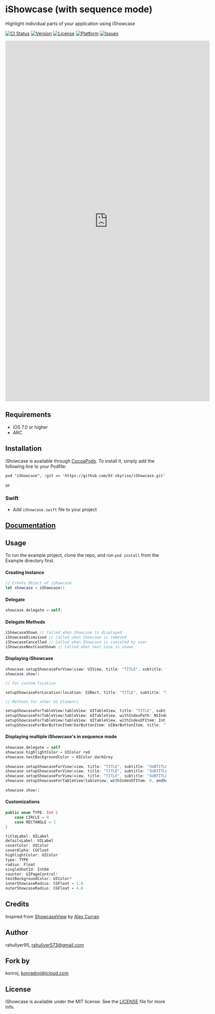 # iShowcase (with sequence mode)

Highlight individual parts of your application using iShowcase

[![CI Status](http://img.shields.io/travis/rahuliyer95/iShowcase.svg?style=flat)](https://travis-ci.org/rahuliyer95/iShowcase)
[![Version](https://img.shields.io/cocoapods/v/iShowcase.svg?style=flat)](http://cocoadocs.org/docsets/iShowcase)
[![License](https://img.shields.io/cocoapods/l/iShowcase.svg?style=flat)](http://cocoadocs.org/docsets/iShowcase)
[![Platform](https://img.shields.io/cocoapods/p/iShowcase.svg?style=flat)](http://cocoadocs.org/docsets/iShowcase)
[![Issues](https://img.shields.io/github/issues/rahuliyer95/iShowcase.svg?style=flat)](http://www.github.com/rahuliyer95/iShowcase/issues?state=open)

<iframe src='https://gfycat.com/ifr/SkinnyGrimGermanpinscher' frameborder='0' scrolling='no' width='640' height='1130' allowfullscreen></iframe>

## Requirements
* iOS 7.0 or higher
* ARC

## Installation

iShowcase is available through [CocoaPods](http://cocoapods.org). To install
it, simply add the following line to your Podfile:

    pod "iShowcase", :git => 'https://github.com/bt-skyrise/iShowcase.git'

or

### Swift
  * Add `iShowcase.swift` file to your project

## [Documentation](http://rahuliyer95.github.io/iShowcase/)

## Usage

To run the example project, clone the repo, and run `pod install` from the Example directory first.

#### Creating Instance

``` swift
// Create Object of iShowcase
let showcase = iShowcase()
```

#### Delegate

``` swift
showcase.delegate = self;
```

#### Delegate Methods

``` objective-c
iShowcaseShown // Called when Showcase is displayed
iShowcaseDismissed // Called when Showcase is removed
iShowcaseCancelled // Called when Showcase is canceled by user
iShowcaseNextCaseShown // Called when next case is shown
```

#### Displaying iShowcase

``` swift
showcase.setupShowcaseForView(view: UIView, title: "TITLE", subtitle: "SUBTITLE")
showcase.show()

// For custom location

setupShowcaseForLocation(location: CGRect, title: "TITLE", subtitle: "SUBTITLE")

// Methods for other UI Elements

setupShowcaseForTableView(tableView: UITableView, title: "TITLE", subtitle: "SUBTITLE")
setupShowcaseForTableView(tableView: UITableView, withIndexPath: NSIndexPath, title: "TITLE", subtitle: "SUBTITLE")
setupShowcaseForTableView(tableView: UITableView, withIndexOfItem: Int, andSectionOfItem: Int, title: "TITLE", subtitle: "SUBTITLE")
setupShowcaseForBarButtonItem(barButtonItem: UIBarButtonItem, title: "TITLE", subtitle: "SUBTITLE")
```

#### Displaying multiple iShowcase's in sequence mode

``` swift
showcase.delegate = self
showcase.highlightColor = UIColor.red
showcase.textBackgroundColor = UIColor.darkGrey
            
showcase.setupShowcaseForView(view, title: "TITLE", subtitle: "SUBTITLE")
showcase.setupShowcaseForView(view, title: "TITLE", subtitle: "SUBTITLE")
showcase.setupShowcaseForView(view, title: "TITLE", subtitle: "SUBTITLE")
showcase.setupShowcaseForTableView(tableView, withIndexOfItem: 0, andSectionOfItem: 1, title: "TITLE", subtitle: "SUBTITLE")
                    
showcase.show()
```

#### Customizations

``` swift
public enum TYPE: Int {
    case CIRCLE = 0
    case RECTANGLE = 1
}

titleLabel: UILabel
detailsLabel: UILabel
coverColor: UIColor
coverAlpha: CGFloat
highlightColor: UIColor
type: TYPE
radius: Float
singleShotId: Int64
counter: UIPageControl!
textBackgroundColor: UIColor?
innerShowcaseRadius: CGFloat = 1.0
outerShowcaseRadius: CGFloat = 4.0
```

## Credits

Inspired from [ShowcaseView](https://github.com/amlcurran/Showcaseview) by [Alex Curran](https://github.com/amlcurran/)

## Author

rahuliyer95, rahuliyer573@gmail.com

## Fork by

konroj, konradroj@icloud.com

## License

iShowcase is available under the MIT license. See the [LICENSE](LICENSE) file for more info.
